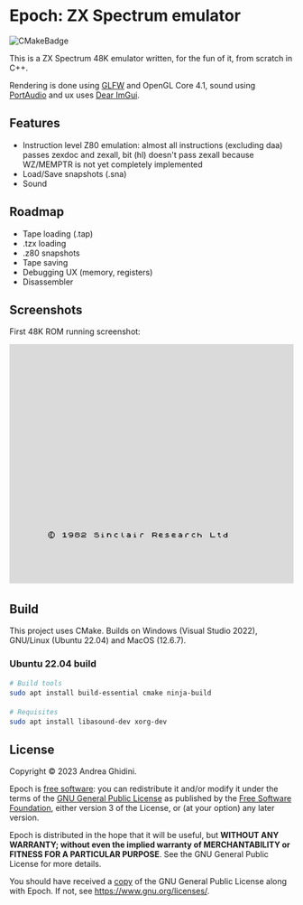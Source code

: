 # Epoch: ZX Spectrum emulator

![CMakeBadge](https://github.com/ghidosoft/epoch/actions/workflows/cmake.yml/badge.svg)

This is a ZX Spectrum 48K emulator written, for the fun of it, from scratch in C++.

Rendering is done using [GLFW](https://www.glfw.org/) and OpenGL Core 4.1, sound using [PortAudio](http://www.portaudio.com/) and ux uses [Dear ImGui](https://github.com/ocornut/imgui).

## Features
- Instruction level Z80 emulation: almost all instructions (excluding daa) passes zexdoc and zexall, bit (hl) doesn't pass zexall because WZ/MEMPTR is not yet completely implemented
- Load/Save snapshots (.sna)
- Sound

## Roadmap
- Tape loading (.tap)
- .tzx loading
- .z80 snapshots
- Tape saving
- Debugging UX (memory, registers)
- Disassembler

## Screenshots

First 48K ROM running screenshot:

![ZX Spectrum 48K](docs/images/zx48k_main.png)

## Build

This project uses CMake. Builds on Windows (Visual Studio 2022), GNU/Linux (Ubuntu 22.04) and MacOS (12.6.7).

### Ubuntu 22.04 build

```bash
# Build tools
sudo apt install build-essential cmake ninja-build

# Requisites
sudo apt install libasound-dev xorg-dev
```

## License
Copyright &copy; 2023 Andrea Ghidini.

Epoch is [free software](https://www.gnu.org/philosophy/free-sw.html): you can redistribute it and/or modify
it under the terms of the [GNU General Public License](https://www.gnu.org/licenses/gpl-3.0.html) as published by
the [Free Software Foundation](https://www.fsf.org), either version 3 of the License, or
(at your option) any later version.

Epoch is distributed in the hope that it will be useful, but **WITHOUT ANY WARRANTY; without even the implied warranty of MERCHANTABILITY or FITNESS FOR A PARTICULAR PURPOSE**.
See the GNU General Public License for more details.

You should have received a [copy](LICENSE) of the GNU General Public License along with Epoch.
If not, see https://www.gnu.org/licenses/.

